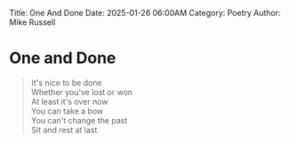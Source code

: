 Title: One And Done
Date: 2025-01-26 06:00AM
Category: Poetry
Author: Mike Russell
# One and Done

> It's nice to be done<br>
Whether you've lost or won<br>
At least it's over now<br>
You can take a bow<br>
You can't change the past<br>
Sit and rest at last
